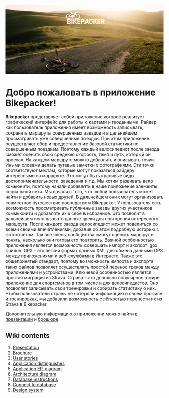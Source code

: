 ![Bikepacker application](https://github.com/NC-Bikepacker/wiki/blob/main/Bikepacker%20Github.png)
# Добро пожаловать в приложение Bikepacker!

**Bikepacker** представляет собой приложение,которое реализует графический интерфейс для работы с картами и геоданными. Райдер как пользователь приложения имеет возможность записывать, сохранять маршруты совершенных заездов и в дальнейшем просматривать уже совершенные поездки.
При этом приложение осуществляет сбор и предоставление базовой статистики по совершенным поездкам. Поэтому каждый велосипедист после заезда сможет оценить свою среднюю скорость, темп и путь, который он проехал.
На каждом маршруте можно добавлять и описывать точки. Иными словами делать путевые заметки с фотографиями. Эти точки соответствуют местам, которые могут показаться райдеру интересными на маршруте. Это могут быть красивые виды, достопримечательности, заведения и т.д.
Мы хотим развивать вело комьюнити, поэтому начали добавлять в наше приложение элементы социальной сети. Мы начали с того, что любой пользователь может найти и добавить новых друзей. В дальнейшем они смогут организовать совместное путешествие посредством Bikepacker.
У пользователя есть возможность просматривать публичные заезды других участников коммьюнити и добавлять их к себе в избранное. Это позволит в дальнейшем использовать данные треки для повторения интересного маршрута.
После каждого заезда велосипедист может поделиться со всеми своими впечатлениями, добавив об этом подробную историю с фотоотчетом. Так все члены сообщества смогут оценить маршрут и понять, насколько они готовы его повторить.
Важной особенностью приложения является возможность совершать импорт и экспорт .gpx файлов. GPX - это легкий формат данных XML для обмена данными GPS между приложениями и веб-службами в Интернете. Также это общепринятый стандарт, поэтому возможность импорта и экспорта таких файлов позволяет осуществлять простой перенос треков между приложениями и устройствами.
Ключевой особенностью является простая миграция из Strava. Страва - это довольно популярное в мире приложение для спортсменов в том числе и для велосипедистов. Оно позволяет записывать свои тренировки и собирать статистику о них. Чтобы пользователи стравы не потеряли информацию о своем профиле и тренировках, мы добавили возможность с лёгкостью перенести их из Strava в Bikepacker.

Дополнительную информацию о приложении можно найти в [презентации](https://github.com/NC-Bikepacker/wiki/blob/main/Bikepacker%20presentation.pdf) и [брошюре](https://github.com/NC-Bikepacker/wiki/blob/main/Bikepacker_brochure.pdf).

## Wiki contents
1. [Presentation](https://github.com/NC-Bikepacker/wiki/blob/main/Bikepacker%20presentation.pdf)
1. [Brochure](https://github.com/NC-Bikepacker/wiki/blob/main/Bikepacker_brochure.pdf)
1. [User stories](https://github.com/NCProject-CyclistsHabr/wiki/wiki/User-stories)
1. [Application distinguishes](https://github.com/NCProject-CyclistsHabr/wiki/wiki/Application-distinguishes)
1. [Application ER-diagram](https://github.com/NC-Bikepacker/wiki/wiki/ERD-diagram)
1. [Architecture diagram](https://github.com/NCProject-CyclistsHabr/wiki/wiki/Architecture-diagram)
1. [Database instructions](https://github.com/NCProject-CyclistsHabr/wiki/wiki/Database-instructions)
1. [Connect to database](https://github.com/NCProject-CyclistsHabr/wiki/wiki/Database-connection)
1. [Design system](https://www.figma.com/file/YcQW1u9YBXn80w0xDmbO9Z/Bikepacker-App?node-id=0%3A1)

